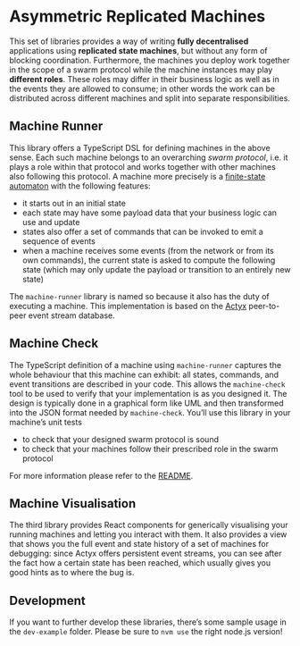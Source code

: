 # Asymmetric Replicated Machines

This set of libraries provides a way of writing **fully decentralised** applications using **replicated state machines**, but without any form of blocking coordination.
Furthermore, the machines you deploy work together in the scope of a swarm protocol while the machine instances may play **different roles**.
These roles may differ in their business logic as well as in the events they are allowed to consume; in other words the work can be distributed across different machines and split into separate responsibilities.

## Machine Runner

This library offers a TypeScript DSL for defining machines in the above sense.
Each such machine belongs to an overarching _swarm protocol_, i.e. it plays a role within that protocol and works together with other machines also following this protocol.
A machine more precisely is a [finite-state automaton](https://en.wikipedia.org/wiki/Finite-state_machine) with the following features:

- it starts out in an initial state
- each state may have some payload data that your business logic can use and update
- states also offer a set of commands that can be invoked to emit a sequence of events
- when a machine receives some events (from the network or from its own commands), the current state is asked to compute the following state (which may only update the payload or transition to an entirely new state)

The `machine-runner` library is named so because it also has the duty of executing a machine.
This implementation is based on the [Actyx](https://developer.actyx.com/) peer-to-peer event stream database.

## Machine Check

The TypeScript definition of a machine using `machine-runner` captures the whole behaviour that this machine can exhibit: all states, commands, and event transitions are described in your code.
This allows the `machine-check` tool to be used to verify that your implementation is as you designed it.
The design is typically done in a graphical form like UML and then transformed into the JSON format needed by `machine-check`.
You’ll use this library in your machine’s unit tests

- to check that your designed swarm protocol is sound
- to check that your machines follow their prescribed role in the swarm protocol

For more information please refer to the [README](./machine-check/README.md).

## Machine Visualisation

The third library provides React components for generically visualising your running machines and letting you interact with them.
It also provides a view that shows you the full event and state history of a set of machines for debugging: since Actyx offers persistent event streams, you can see after the fact how a certain state has been reached, which usually gives you good hints as to where the bug is.

## Development

If you want to further develop these libraries, there’s some sample usage in the `dev-example` folder.
Please be sure to `nvm use` the right node.js version!
